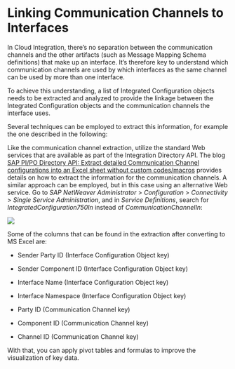 <!-- loio2ecd2a83362742e9baa278cd889bbf0a -->

# Linking Communication Channels to Interfaces

In Cloud Integration, there’s no separation between the communication channels and the other artifacts \(such as Message Mapping Schema definitions\) that make up an interface. It’s therefore key to understand which communication channels are used by which interfaces as the same channel can be used by more than one interface.

To achieve this understanding, a list of Integrated Configuration objects needs to be extracted and analyzed to provide the linkage between the Integrated Configuration objects and the communication channels the interface uses.

Several techniques can be employed to extract this information, for example the one described in the following:

Like the communication channel extraction, utilize the standard Web services that are available as part of the Integration Directory API. The blog [SAP PI/PO Directory API: Extract detailed Communication Channel configurations into an Excel sheet without custom codes/macros](https://blogs.sap.com/2017/11/07/sap-pipo-directory-api-extract-detailed-communication-channel-configurations-into-an-excel-sheet-without-custom-codesmacros/) provides details on how to extract the information for the communication channels. A similar approach can be employed, but in this case using an alternative Web service. Go to *SAP NetWeaver Administrator* \> *Configuration* \> *Connectivity* \> *Single Service Administration*, and in *Service Definitions*, search for *IntegratedConfiguration750In* instead of *CommunicationChannelIn*:

![](images/Connectivity_Service_Definitions_f420701.png)

Some of the columns that can be found in the extraction after converting to MS Excel are:

-   Sender Party ID \(Interface Configuration Object key\)

-   Sender Component ID \(Interface Configuration Object key\)

-   Interface Name \(Interface Configuration Object key\)

-   Interface Namespace \(Interface Configuration Object key\)

-   Party ID \(Communication Channel key\)

-   Component ID \(Communication Channel key\)

-   Channel ID \(Communication Channel key\)


With that, you can apply pivot tables and formulas to improve the visualization of key data.

